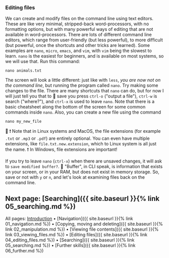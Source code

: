 ### Editing files

We can create and modify files on the command line using text editors. These are like very minimal, stripped-back word-processors, with no formatting options, but with many powerful ways of editing that are not available in word-processors. There are lots of different command line editors, which range from user-friendly (but less powerful), to more difficult (but powerful, once the shortcuts and other tricks are learned). Some examples are `nano`, `micro`, `emacs`, and `vim`, with `vim` being the slowest to learn. `nano` is the easiest for beginners, and is available on most systems, so we will use that. Run this command:

```
nano animals.txt
```

The screen will look a little different: just like with `less`, *you are now not on the command line*, but running the program called `nano`. Try making some changes to the file. There are many shortcuts that `nano` can do, but for now I will just tell you that to 💙 save you press `ctrl-o` ("output a file"), `ctrl-w` is search ("where?"), and `ctrl-x` is used to leave `nano`. Note that there is a basic cheatsheet along the bottom of the screen for some common commands inside `nano`. Also, you can create a new file using the command

```
nano my_new_file
```

💙 ❗ Note that in Linux systems and MacOS, the file extensions (for example `.txt` or `.mp3` or `.pdf`) are entirely optional. You can even have multiple extensions, like `file.txt.new.extension`, which to Linux system is all just the name. ❗ In Windows, file extensions are important!

If you try to leave `nano` (`ctrl-x`) when there are unsaved changes, it will ask to `save modified buffer?`. 💙 "Buffer", in CLI speak, is information that exists on your screen, or in your RAM, but does not exist in memory storage. So, save or not with `y` or `n`, and let's look at examining files back on the command line.

## Next page: [Searching]({{ site.baseurl }}{% link 05_searching.md %})

All pages: [Introduction](https://altanner.github.io/intro_to_CLI) • [Navigation]({{ site.baseurl }}{% link 01_navigation.md %}) • [Copying, moving and deleting]({{ site.baseurl }}{% link 02_manipulation.md %}) • [Viewing file contents]({{ site.baseurl }}{% link 03_viewing_files.md %}) • [Editing files]({{ site.baseurl }}{% link 04_editing_files.md %}) • [Searching]({{ site.baseurl }}{% link 05_searching.md %}) • [Further skills]({{ site.baseurl }}{% link 06_further.md %})
